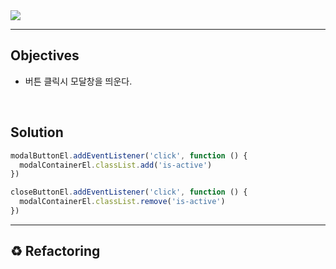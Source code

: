 <img src="https://user-images.githubusercontent.com/92071025/217313411-6b0fc6cd-3def-4daa-8ed7-74f24f893981.gif" />

<hr />

## Objectives

- 버튼 클릭시 모달창을 띄운다.

<br />

## Solution

```javascript
modalButtonEl.addEventListener('click', function () {
  modalContainerEl.classList.add('is-active')
})

closeButtonEl.addEventListener('click', function () {
  modalContainerEl.classList.remove('is-active')
})
```

<hr />

## ♻️ Refactoring
